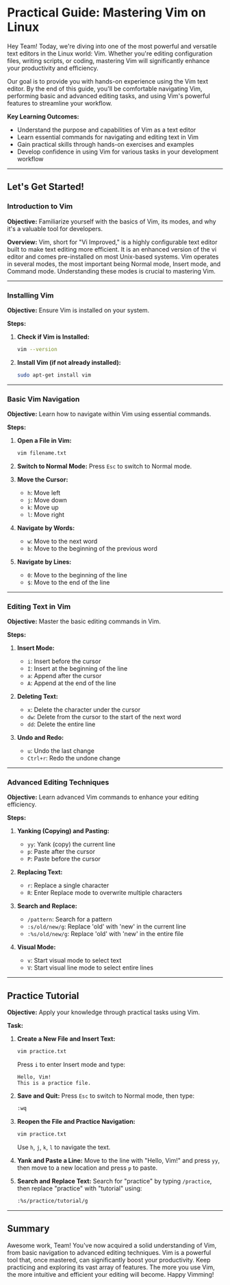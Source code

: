 # Practical Guide: Mastering Vim on Linux

Hey Team! Today, we're diving into one of the most powerful and versatile text editors in the Linux world: Vim. Whether you're editing configuration files, writing scripts, or coding, mastering Vim will significantly enhance your productivity and efficiency.

Our goal is to provide you with hands-on experience using the Vim text editor. By the end of this guide, you'll be comfortable navigating Vim, performing basic and advanced editing tasks, and using Vim's powerful features to streamline your workflow.

**Key Learning Outcomes:**

- Understand the purpose and capabilities of Vim as a text editor
- Learn essential commands for navigating and editing text in Vim
- Gain practical skills through hands-on exercises and examples
- Develop confidence in using Vim for various tasks in your development workflow

---

## Let's Get Started!

### Introduction to Vim

**Objective:**
Familiarize yourself with the basics of Vim, its modes, and why it's a valuable tool for developers.

**Overview:**
Vim, short for "Vi Improved," is a highly configurable text editor built to make text editing more efficient. It is an enhanced version of the vi editor and comes pre-installed on most Unix-based systems. Vim operates in several modes, the most important being Normal mode, Insert mode, and Command mode. Understanding these modes is crucial to mastering Vim.

---

### Installing Vim

**Objective:**
Ensure Vim is installed on your system.

**Steps:**

1. **Check if Vim is Installed:**

   ```bash
   vim --version
   ```

2. **Install Vim (if not already installed):**

   ```bash
   sudo apt-get install vim
   ```

---

### Basic Vim Navigation

**Objective:**
Learn how to navigate within Vim using essential commands.

**Steps:**

1. **Open a File in Vim:**

   ```bash
   vim filename.txt
   ```

2. **Switch to Normal Mode:**
   Press `Esc` to switch to Normal mode.

3. **Move the Cursor:**
   - `h`: Move left
   - `j`: Move down
   - `k`: Move up
   - `l`: Move right

4. **Navigate by Words:**
   - `w`: Move to the next word
   - `b`: Move to the beginning of the previous word

5. **Navigate by Lines:**
   - `0`: Move to the beginning of the line
   - `$`: Move to the end of the line

---

### Editing Text in Vim

**Objective:**
Master the basic editing commands in Vim.

**Steps:**

1. **Insert Mode:**
   - `i`: Insert before the cursor
   - `I`: Insert at the beginning of the line
   - `a`: Append after the cursor
   - `A`: Append at the end of the line

2. **Deleting Text:**
   - `x`: Delete the character under the cursor
   - `dw`: Delete from the cursor to the start of the next word
   - `dd`: Delete the entire line

3. **Undo and Redo:**
   - `u`: Undo the last change
   - `Ctrl+r`: Redo the undone change

---

### Advanced Editing Techniques

**Objective:**
Learn advanced Vim commands to enhance your editing efficiency.

**Steps:**
1. **Yanking (Copying) and Pasting:**
   - `yy`: Yank (copy) the current line
   - `p`: Paste after the cursor
   - `P`: Paste before the cursor

2. **Replacing Text:**
   - `r`: Replace a single character
   - `R`: Enter Replace mode to overwrite multiple characters

3. **Search and Replace:**
   - `/pattern`: Search for a pattern
   - `:s/old/new/g`: Replace 'old' with 'new' in the current line
   - `:%s/old/new/g`: Replace 'old' with 'new' in the entire file

4. **Visual Mode:**
   - `v`: Start visual mode to select text
   - `V`: Start visual line mode to select entire lines

---

## Practice Tutorial

**Objective:**
Apply your knowledge through practical tasks using Vim.

**Task:**

1. **Create a New File and Insert Text:**

   ```bash
   vim practice.txt
   ```

   Press `i` to enter Insert mode and type:

   ```
   Hello, Vim!
   This is a practice file.
   ```

2. **Save and Quit:**
   Press `Esc` to switch to Normal mode, then type:

   ```bash
   :wq
   ```

3. **Reopen the File and Practice Navigation:**

   ```bash
   vim practice.txt
   ```

   Use `h`, `j`, `k`, `l` to navigate the text.

4. **Yank and Paste a Line:**
   Move to the line with "Hello, Vim!" and press `yy`, then move to a new location and press `p` to paste.

5. **Search and Replace Text:**
   Search for "practice" by typing `/practice`, then replace "practice" with "tutorial" using:

   ```bash
   :%s/practice/tutorial/g
   ```

---

## Summary

Awesome work, Team! You've now acquired a solid understanding of Vim, from basic navigation to advanced editing techniques. Vim is a powerful tool that, once mastered, can significantly boost your productivity. Keep practicing and exploring its vast array of features. The more you use Vim, the more intuitive and efficient your editing will become. Happy Vimming!